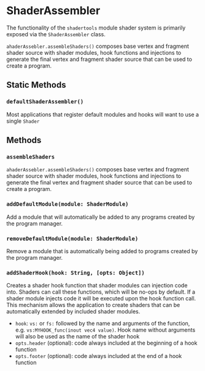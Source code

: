 # ShaderAssembler

The functionality of the `shadertools` module shader system is primarily exposed 
via the `ShaderAssembler` class.

`ahaderAssebler.assembleShaders()` composes base vertex and fragment shader source with shader modules, 
hook functions and injections to generate the final vertex and 
fragment shader source that can be used to create a program.

## Static Methods

### `defaultShaderAssembler()`

Most applications that register default modules and hooks will want to use a single `Shader`


## Methods

### `assembleShaders`

`ahaderAssebler.assembleShaders()` composes base vertex and fragment shader source with shader modules, 
hook functions and injections to generate the final vertex and 
fragment shader source that can be used to create a program.

### `addDefaultModule(module: ShaderModule)`

Add a module that will automatically be added to any programs created by the program manager.

### `removeDefaultModule(module: ShaderModule)`

Remove a module that is automatically being added to programs created by the program manager.

### `addShaderHook(hook: String, [opts: Object])`

Creates a shader hook function that shader modules can injection code into. Shaders can call these functions, which will be no-ops by default. If a shader module injects code it will be executed upon the hook function call. This mechanism allows the application to create shaders that can be automatically extended by included shader modules.

- `hook`: `vs:` or `fs:` followed by the name and arguments of the function, e.g. `vs:MYHOOK_func(inout vec4 value)`. Hook name without arguments
  will also be used as the name of the shader hook
- `opts.header` (optional): code always included at the beginning of a hook function
- `opts.footer` (optional): code always included at the end of a hook function
